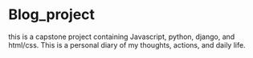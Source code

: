 # Blog_project
this is a capstone project containing Javascript, python, django, and html/css. This is a personal diary of my thoughts, actions, and daily life.
